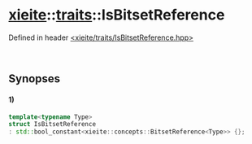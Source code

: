 # [xieite](../xieite.md)\:\:[traits](../traits.md)\:\:IsBitsetReference
Defined in header [<xieite/traits/IsBitsetReference.hpp>](../../include/xieite/traits/IsBitsetReference.hpp)

&nbsp;

## Synopses
#### 1)
```cpp
template<typename Type>
struct IsBitsetReference
: std::bool_constant<xieite::concepts::BitsetReference<Type>> {};
```
